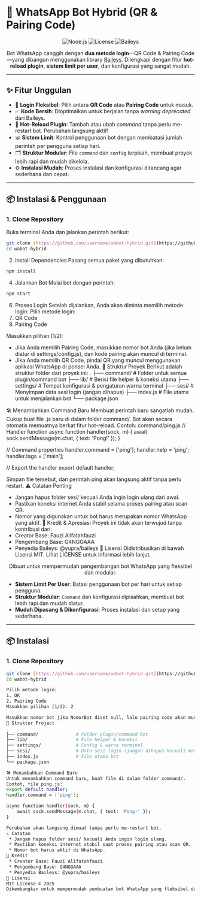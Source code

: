 # 🤖 WhatsApp Bot Hybrid (QR & Pairing Code)

<p align="center">
  <img src="https://img.shields.io/badge/Node.js-v18%2B-339933?style=for-the-badge&logo=node.js" alt="Node.js">
  <img src="https://img.shields.io/badge/License-MIT-blue?style=for-the-badge" alt="License">
  <img src="https://img.shields.io/badge/Baileys-Library-orange?style=for-the-badge" alt="Baileys">
</p>

<p align="center">
  Bot WhatsApp canggih dengan <strong>dua metode login</strong>—QR Code & Pairing Code—yang dibangun menggunakan library <a href="https://www.npmjs.com/package/@yupra/baileys">Baileys</a>. Dilengkapi dengan fitur <strong>hot-reload plugin</strong>, <strong>sistem limit per user</strong>, dan konfigurasi yang sangat mudah.
</p>

---

## ✨ Fitur Unggulan

* 🚀 **Login Fleksibel**: Pilih antara **QR Code** atau **Pairing Code** untuk masuk.
* ✅ **Kode Bersih**: Dioptimalkan untuk berjalan tanpa *warning deprecated* dari Baileys.
* 🔄 **Hot-Reload Plugin**: Tambah atau ubah *command* tanpa perlu me-restart bot. Perubahan langsung aktif!
* 📊 **Sistem Limit**: Kontrol penggunaan bot dengan membatasi jumlah perintah per pengguna setiap hari.
* 🗂️ **Struktur Modular**: File `command` dan `config` terpisah, membuat proyek lebih rapi dan mudah dikelola.
* ⚙️ **Instalasi Mudah**: Proses instalasi dan konfigurasi dirancang agar sederhana dan cepat.

---

## 📦 Instalasi & Penggunaan

### 1. Clone Repository
Buka terminal Anda dan jalankan perintah berikut:
```bash
git clone [https://github.com/username/wabot-hybrid.git](https://github.com/username/wabot-hybrid.git)
cd wabot-hybrid
```
2. Install Dependencies
Pasang semua paket yang dibutuhkan:
```bash
npm install
```
4. Jalankan Bot
Mulai bot dengan perintah:
```bash
npm start
```
6. Proses Login
Setelah dijalankan, Anda akan diminta memilih metode login:
Pilih metode login:
1. QR Code
2. Pairing Code

Masukkan pilihan (1/2):

 * Jika Anda memilih Pairing Code, masukkan nomor bot Anda (jika belum diatur di settings/config.js), dan kode pairing akan muncul di terminal.
 * Jika Anda memilih QR Code, pindai QR yang muncul menggunakan aplikasi WhatsApp di ponsel Anda.
📂 Struktur Proyek
Berikut adalah struktur folder dari proyek ini:
.
├── command/              # Folder untuk semua plugin/command bot
├── lib/                  # Berisi file helper & koneksi utama
├── settings/             # Tempat konfigurasi & pengaturan warna terminal
├── sesi/                 # Menyimpan data sesi login (jangan dihapus)
├── index.js              # File utama untuk menjalankan bot
└── package.json

🛠 Menambahkan Command Baru
Membuat perintah baru sangatlah mudah. Cukup buat file .js baru di dalam folder command/. Bot akan secara otomatis memuatnya berkat fitur hot-reload.
Contoh: command/ping.js
// Handler function
async function handler(sock, m) {
    await sock.sendMessage(m.chat, { text: 'Pong!' });
}

// Command properties
handler.command = ['ping'];
handler.help = 'ping';
handler.tags = ['main'];

// Export the handler
export default handler;

Simpan file tersebut, dan perintah ping akan langsung aktif tanpa perlu restart.
⚠️ Catatan Penting
 * Jangan hapus folder sesi/ kecuali Anda ingin login ulang dari awal.
 * Pastikan koneksi internet Anda stabil selama proses pairing atau scan QR.
 * Nomor yang digunakan untuk bot harus merupakan nomor WhatsApp yang aktif.
👥 Kredit & Apresiasi
Proyek ini tidak akan terwujud tanpa kontribusi dari:
 * Creator Base: Fauzi Alifatahfauzi
 * Pengembang Base: G4NGGAAA
 * Penyedia Baileys: @yupra/baileys
📜 Lisensi
Didistribusikan di bawah Lisensi MIT. Lihat LICENSE untuk informasi lebih lanjut.
<p align="center">
Dibuat untuk mempermudah pengembangan bot WhatsApp yang fleksibel dan modular.
</p>

* **Sistem Limit Per User**: Batasi penggunaan bot per hari untuk setiap pengguna.
* **Struktur Modular**: `Command` dan konfigurasi dipisahkan, membuat bot lebih rapi dan mudah diatur.
* **Mudah Dipasang & Dikonfigurasi**: Proses instalasi dan setup yang sederhana.

---

## 📦 Instalasi

### 1. Clone Repository
```bash
git clone [https://github.com/username/wabot-hybrid.git](https://github.com/username/wabot-hybrid.git)
cd wabot-hybrid

Pilih metode login:
1. QR
2. Pairing Code
Masukkan pilihan (1/2): 2

Masukkan nomor bot jika NomorBot diset null, lalu pairing code akan muncul di terminal.
📂 Struktur Project
.
├── command/              # Folder plugin/command bot
├── lib/                  # File helper & koneksi
├── settings/             # Config & warna terminal
├── sesi/                 # Data sesi login (jangan dihapus kecuali mau login ulang)
├── index.js              # File utama bot
└── package.json

🛠 Menambahkan Command Baru
Untuk menambahkan command baru, buat file di dalam folder command/.
Contoh, file ping.js:
export default handler;
handler.command = ['ping'];

async function handler(sock, m) {
    await sock.sendMessage(m.chat, { text: 'Pong!' });
}

Perubahan akan langsung dimuat tanpa perlu me-restart bot.
⚠️ Catatan
 * Jangan hapus folder sesi/ kecuali Anda ingin login ulang.
 * Pastikan koneksi internet stabil saat proses pairing atau scan QR.
 * Nomor bot harus aktif di WhatsApp.
👥 Kredit
 * Creator Base: Fauzi Alifatahfauzi
 * Pengembang Base: G4NGGAAA
 * Penyedia Baileys: @yupra/baileys
📜 Lisensi
MIT License © 2025
Dikembangkan untuk mempermudah pembuatan bot WhatsApp yang fleksibel dan modular.
